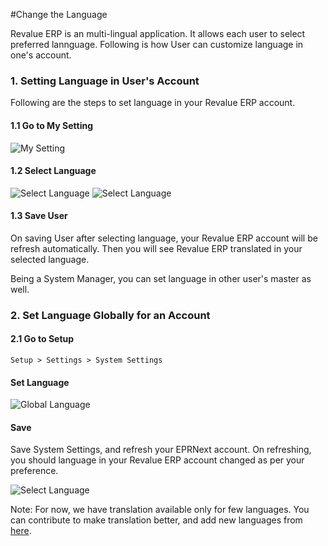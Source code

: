 #Change the Language

Revalue ERP is an multi-lingual application. It allows each user to select preferred lannguage. Following is how User can customize language in one's account.

### 1. Setting Language in User's Account

Following are the steps to set language in your Revalue ERP account.

#### 1.1 Go to My Setting

<img alt="My Setting" class="screenshot" src="/docs/assets/img/articles/change-language-1.png">

#### 1.2 Select Language

<img alt="Select Language" class="screenshot" src="/docs/assets/img/articles/change-language-2.png">

<img alt="Select Language" class="screenshot" src="/docs/assets/img/articles/set-language-1.gif">

#### 1.3 Save User

On saving User after selecting language, your Revalue ERP account will be refresh automatically. Then you will see Revalue ERP translated in your selected language.

Being a System Manager, you can set language in other user's master as well.

### 2. Set Language Globally for an Account

#### 2.1 Go to Setup

`Setup > Settings > System Settings`

#### Set Language

<img alt="Global Language" class="screenshot" src="/docs/assets/img/articles/change-language-3.png">

#### Save

Save System Settings, and refresh your EPRNext account. On refreshing, you should language in your Revalue ERP account changed as per your preference.

<img alt="Select Language" class="screenshot" src="/docs/assets/img/articles/set-language-2.gif">

Note: For now, we have translation available only for few languages. You can contribute to make translation better, and add new languages from [here](http://revaluesoft.com).
<!-- markdown -->